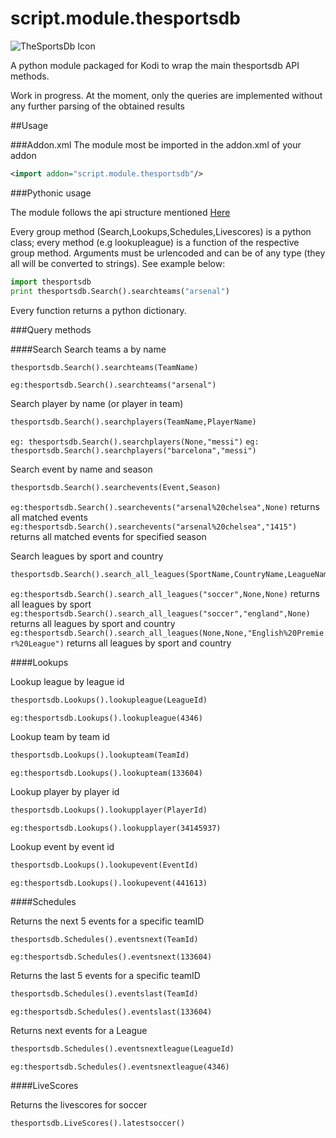 # script.module.thesportsdb
![TheSportsDb Icon](http://s11.postimg.org/5cq70m2j7/icon.png)

A python module packaged for Kodi to wrap the main thesportsdb API methods.

Work in progress. 
At the moment, only the queries are implemented without any further parsing of the obtained results

##Usage

###Addon.xml
The module most be imported in the addon.xml of your addon
```xml
<import addon="script.module.thesportsdb"/>
```

###Pythonic usage

The module follows the api structure mentioned [Here](http://www.thesportsdb.com/forum/viewtopic.php?f=6&t=5)

Every group method (Search,Lookups,Schedules,Livescores) is a python class; every method (e.g lookupleague) is a function of the respective group method. Arguments must be urlencoded and can be of any type (they all will be converted to strings).
See example below:

```python
import thesportsdb
print thesportsdb.Search().searchteams("arsenal")
```
Every function returns a python dictionary.

###Query methods

####Search
Search teams a by name
```python
thesportsdb.Search().searchteams(TeamName)
```
`eg:thesportsdb.Search().searchteams("arsenal")`

Search player by name (or player in team)
```python
thesportsdb.Search().searchplayers(TeamName,PlayerName)
```
`eg: thesportsdb.Search().searchplayers(None,"messi")`
`eg: thesportsdb.Search().searchplayers("barcelona","messi")`


Search event by name and season
```python
thesportsdb.Search().searchevents(Event,Season)
```
`eg:thesportsdb.Search().searchevents("arsenal%20chelsea",None)` returns all matched events
`eg:thesportsdb.Search().searchevents("arsenal%20chelsea","1415")` returns all matched events for specified season

Search leagues by sport and country
```python
thesportsdb.Search().search_all_leagues(SportName,CountryName,LeagueName)
```
`eg:thesportsdb.Search().search_all_leagues("soccer",None,None)` returns all leagues by sport
`eg:thesportsdb.Search().search_all_leagues("soccer","england",None)` returns all leagues by sport and country
`eg:thesportsdb.Search().search_all_leagues(None,None,"English%20Premier%20League")` returns all leagues by sport and country

####Lookups

Lookup league by league id
```python
thesportsdb.Lookups().lookupleague(LeagueId)
```
`eg:thesportsdb.Lookups().lookupleague(4346)`

Lookup team by team id
```python
thesportsdb.Lookups().lookupteam(TeamId)
```
`eg:thesportsdb.Lookups().lookupteam(133604)`

Lookup player by player id
```python
thesportsdb.Lookups().lookupplayer(PlayerId)
```
`eg:thesportsdb.Lookups().lookupplayer(34145937)`

Lookup event by event id
```python
thesportsdb.Lookups().lookupevent(EventId)
```
`eg:thesportsdb.Lookups().lookupevent(441613)`

####Schedules

Returns the next 5 events for a specific teamID
```python
thesportsdb.Schedules().eventsnext(TeamId)
```
`eg:thesportsdb.Schedules().eventsnext(133604)`

Returns the last 5 events for a specific teamID
```python
thesportsdb.Schedules().eventslast(TeamId)
```
`eg:thesportsdb.Schedules().eventslast(133604)`

Returns next events for a League
```python
thesportsdb.Schedules().eventsnextleague(LeagueId)
```
`eg:thesportsdb.Schedules().eventsnextleague(4346)`

####LiveScores

Returns the livescores for soccer
```python
thesportsdb.LiveScores().latestsoccer()
```
